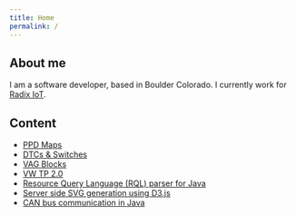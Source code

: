 ```yaml
---
title: Home
permalink: /
---
```


## About me

I am a software developer, based in Boulder Colorado.
I currently work for [Radix IoT](https://github.com/RadixIoT).

## Content

* [PPD Maps](ppd_maps.md)
* [DTCs & Switches](ppd_sid_dtcs.md)
* [VAG Blocks](vag_blocks.md)
* [VW TP 2.0](vw_tp20_can_bus.md)
* [Resource Query Language (RQL) parser for Java](rql_parser_java.md)
* [Server side SVG generation using D3.js](server_side_svg_generation.md)
* [CAN bus communication in Java](can_bus_java.md)
